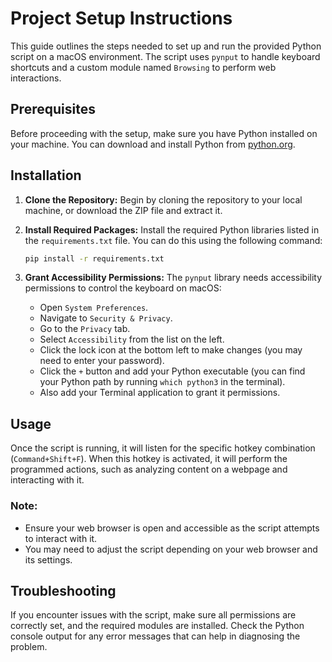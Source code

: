 

# Project Setup Instructions

This guide outlines the steps needed to set up and run the provided Python script on a macOS environment. The script uses `pynput` to handle keyboard shortcuts and a custom module named `Browsing` to perform web interactions.

## Prerequisites

Before proceeding with the setup, make sure you have Python installed on your machine. You can download and install Python from [python.org](https://www.python.org/downloads/).

## Installation

1. **Clone the Repository:**
   Begin by cloning the repository to your local machine, or download the ZIP file and extract it.

2. **Install Required Packages:**
   Install the required Python libraries listed in the `requirements.txt` file. You can do this using the following command:

   ```bash
   pip install -r requirements.txt
   ```

3. **Grant Accessibility Permissions:**
   The `pynput` library needs accessibility permissions to control the keyboard on macOS:

   - Open `System Preferences`.
   - Navigate to `Security & Privacy`.
   - Go to the `Privacy` tab.
   - Select `Accessibility` from the list on the left.
   - Click the lock icon at the bottom left to make changes (you may need to enter your password).
   - Click the `+` button and add your Python executable (you can find your Python path by running `which python3` in the terminal).
   - Also add your Terminal application to grant it permissions.


## Usage

Once the script is running, it will listen for the specific hotkey combination (`Command+Shift+F`). When this hotkey is activated, it will perform the programmed actions, such as analyzing content on a webpage and interacting with it.

### Note:
- Ensure your web browser is open and accessible as the script attempts to interact with it.
- You may need to adjust the script depending on your web browser and its settings.

## Troubleshooting

If you encounter issues with the script, make sure all permissions are correctly set, and the required modules are installed. Check the Python console output for any error messages that can help in diagnosing the problem.
